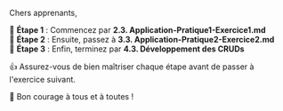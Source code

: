 Chers apprenants,

📌 **Étape 1** : Commencez par **2.3. Application-Pratique1-Exercice1.md**  
📌 **Étape 2** : Ensuite, passez à **3.3. Application-Pratique2-Exercice2.md**  
📌 **Étape 3** : Enfin, terminez par **4.3. Développement des CRUDs**

👍 Assurez-vous de bien maîtriser chaque étape avant de passer à l'exercice suivant.

💪 Bon courage à tous et à toutes !
